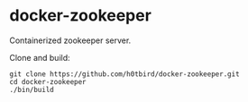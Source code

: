 # docker-zookeeper

Containerized zookeeper server.

Clone and build:
```
git clone https://github.com/h0tbird/docker-zookeeper.git
cd docker-zookeeper
./bin/build
```
